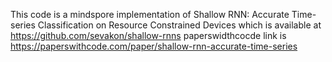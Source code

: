 This code is a mindspore implementation of Shallow RNN: Accurate Time-series Classification on Resource Constrained Devices which is available at https://github.com/sevakon/shallow-rnns paperswidthcocde link is https://paperswithcode.com/paper/shallow-rnn-accurate-time-series